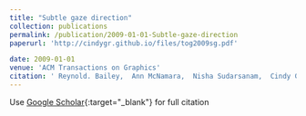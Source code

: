 ```yaml
---
title: "Subtle gaze direction"
collection: publications
permalink: /publication/2009-01-01-Subtle-gaze-direction
paperurl: 'http://cindygr.github.io/files/tog2009sg.pdf'

date: 2009-01-01
venue: 'ACM Transactions on Graphics'
citation: ' Reynold. Bailey,  Ann McNamara,  Nisha Sudarsanam,  Cindy Grimm, &quot;Subtle gaze direction.&quot; ACM Transactions on Graphics, 2009.'
---
```

Use [Google Scholar](https://scholar.google.com/scholar?q=Subtle+gaze+direction){:target="_blank"} for full citation